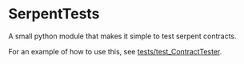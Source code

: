 # SerpentTests
A small python module that makes it simple to test serpent contracts.

For an example of how to use this, see [tests/test_ContractTester](https://github.com/ChrisCalderon/SerpentTests/blob/master/tests/test_ContractTester.py).
